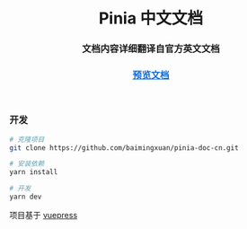 <div align="center">
    <h1>Pinia 中文文档</h1>
    <h3>文档内容详细翻译自官方英文文档</h3>
    <h3>
        <a href="https://baimingxuan.github.io/pinia-doc-cn/" target="_blank" style="color: #0969da">预览文档</a>
    </h3>
</div>
<br>

### 开发

```sh
# 克隆项目
git clone https://github.com/baimingxuan/pinia-doc-cn.git

# 安装依赖
yarn install

# 开发
yarn dev
```

项目基于 [vuepress](https://github.com/vuejs/vuepress)

